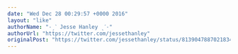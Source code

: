 ```yaml
---
date: "Wed Dec 28 00:29:57 +0000 2016"
layout: "like"
authorName: "˗ˏˋ Jesse Hanley ˎˊ˗"
authorUrl: "https://twitter.com/jessethanley"
originalPost: "https://twitter.com/jessethanley/status/813904788702183425"
---
```

